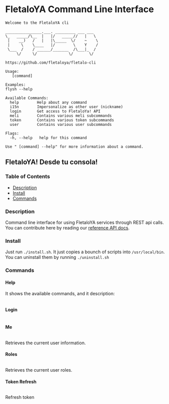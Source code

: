 # FletaloYA Command Line Interface

```
Welcome to the FletaloYA cli

________________.___. _________ ___ ___
\_   _____/\__  |   |/   _____//   |   \
 |    __)   /   |   |\_____  \/    ~    \
 |     \    \____   |/        \    Y    /
 \___  /    / ______/_______  /\___|_  /
     \/     \/              \/       \/

https://github.com/fletaloya/fletalo-cli

Usage:
   [command]

Examples:
flysh --help

Available Commands:
  help        Help about any command
  i15n        Impersonalize as other user (nickname)
  login       Get access to FletaloYa! API
  meli        Contains various meli subcommands
  token       Contains various token subcommands
  user        Contains various user subcommands

Flags:
  -h, --help   help for this command

Use " [command] --help" for more information about a command.
```

## FletaloYA! Desde tu consola!

### Table of Contents
- [Description](#description)
- [Install](#install)
- [Commands](#commands)


### Description

Command line interface for using FletaloYA services through REST api calls.
You can contribute here by reading our [reference API docs](https://api.fletaloya.com/docs/index.html).

### Install

Just run `./install.sh`. It just copies a bounch of scripts into `/usr/local/bin`.
You can uninstall them by running `./uninstall.sh`

### Commands

#### Help

It shows the available commands, and it description:

```
```

#### Login

```
```


#### Me

```
```

Retrieves the current user information.

#### Roles

```
```

Retrieves the current user roles.

#### Token Refresh

```
```

Refresh token
